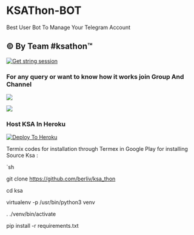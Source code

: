# KSAThon-BOT

<p align="center">



Best User Bot To Manage Your Telegram Account 
## © By Team #ksathon™
[![Get string session](https://repl.it/badge/github/sandy1709/sandeep1709)](https://generatestringsession.sandeep1709.repl.run/)
### For any query or want to know how it works join Group And Channel 

<a href="https://t.me/ksathon"><img src="https://img.shields.io/badge/Join-Telegram%20Channel-red.svg?logo=Telegram"></a>

<a href="https://t.me/sol4o"><img src="https://img.shields.io/badge/Join-Telegram%20Group-blue.svg?logo=telegram"></a>



### Host KSA In Heroku

 

[![Deploy To Heroku](https://www.herokucdn.com/deploy/button.svg)](https://heroku.com/deploy?template=https://github.com/berliv/ksa_thon )

Termix codes for installation through Termex in Google Play for installing Source Ksa  :

`sh

git clone https://github.com/berliv/ksa_thon

cd ksa

virtualenv -p /usr/bin/python3 venv

. ./venv/bin/activate

pip install -r requirements.txt
